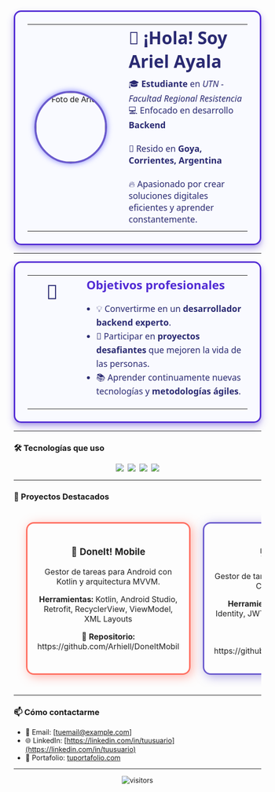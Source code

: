 <table align="center" style="
  border-radius: 15px; 
  max-width: 700px; 
  padding: 25px; 
  box-shadow:
    0 8px 15px rgba(81, 43, 212, 0.3),
    0 4px 6px rgba(106, 90, 205, 0.25);
  border: 3px solid #512BD4;
  background-color: #f9faff;
  font-family: 'Segoe UI', Tahoma, Geneva, Verdana, sans-serif;
">
  <tr>
    <td style="width: 160px; vertical-align: middle; text-align: center;">
      <img src="https://github.com/Arhiell.png" alt="Foto de Ariel" width="140" height="140" style="
        border-radius: 50%; 
        border: 4px solid #6A5ACD; 
        box-shadow: 0 0 12px #7f7fff;">
    </td>
    <td style="padding-left: 30px; vertical-align: middle; color: #2a2a72;">
      <h1 style="margin: 0 0 10px 0; font-weight: 700; font-size: 2.2em;">👋 ¡Hola! Soy Ariel Ayala</h1>
      <p style="font-size: 1.1em; margin: 8px 0;">
        🎓 <strong>Estudiante</strong> en <em>UTN - Facultad Regional Resistencia</em><br>
        💻 Enfocado en desarrollo <strong>Backend</strong><br><br>
        📍 Resido en <strong>Goya, Corrientes, Argentina</strong><br><br>
        🔥 Apasionado por crear soluciones digitales eficientes y aprender constantemente.
      </p>
    </td>
  </tr>
</table>



---
<table align="center" style="
  border-radius: 15px; 
  max-width: 700px; 
  padding: 25px; 
  box-shadow:
    0 8px 15px rgba(81, 43, 212, 0.3),
    0 4px 6px rgba(106, 90, 205, 0.25);
  border: 3px solid #512BD4;
  background-color: #f9faff;
  font-family: 'Segoe UI', Tahoma, Geneva, Verdana, sans-serif;
  color: #2a2a72;
">
  <tr>
    <td style="width: 60px; vertical-align: top; text-align: center; font-size: 2.5em; padding-top: 5px;">🎯</td>
    <td style="padding-left: 20px;">
      <h2 style="margin-top: 0; margin-bottom: 15px; color: #512BD4;">Objetivos profesionales</h2>
      <ul style="font-size: 1.1em; line-height: 1.6; padding-left: 20px;">
        <li>💡 Convertirme en un <strong>desarrollador backend experto</strong>.</li>
        <li>🚀 Participar en <strong>proyectos desafiantes</strong> que mejoren la vida de las personas.</li>
        <li>📚 Aprender continuamente nuevas tecnologías y <strong>metodologías ágiles</strong>.</li>
      </ul>
    </td>
  </tr>
</table>


---

### 🛠️ Tecnologías que uso

<p align="center">
  <img src="https://img.shields.io/badge/.NET-512BD4?style=for-the-badge&logo=dotnet&logoColor=white" />&nbsp;
  <img src="https://img.shields.io/badge/MySQL-4479A1?style=for-the-badge&logo=mysql&logoColor=white" />&nbsp;
  <img src="https://img.shields.io/badge/JavaScript-F7DF1E?style=for-the-badge&logo=javascript&logoColor=black" />&nbsp;
  <img src="https://img.shields.io/badge/Python-3776AB?style=for-the-badge&logo=python&logoColor=white" />
</p>

---

### 🚀 Proyectos Destacados

<table align="center" style="width:100%; border-collapse: separate; border-spacing: 25px 25px;">
<tr>

<td align="center" valign="top" width="33%" style="border: 3px solid #FF6F61; border-radius: 16px; padding: 20px; box-shadow: 4px 4px 20px rgba(255, 111, 97, 0.5); transition: transform 0.3s ease;">
  <a href="https://github.com/Arhiell/DoneItMobil" target="_blank" style="text-decoration:none; color:#222;">
    <h3>📱 DoneIt! Mobile</h3>
    <p>Gestor de tareas para Android con Kotlin y arquitectura MVVM.</p>
    <p><strong>Herramientas:</strong> Kotlin, Android Studio, Retrofit, RecyclerView, ViewModel, XML Layouts</p>
    <p><strong>🔗 Repositorio:</strong> https://github.com/Arhiell/DoneItMobil</p>
  </a>
</td>

<td align="center" valign="top" width="33%" style="border: 3px solid #6A5ACD; border-radius: 16px; padding: 20px; box-shadow: 4px 4px 20px rgba(106, 90, 205, 0.5); transition: transform 0.3s ease;">
  <a href="https://github.com/Arhiell/DoneIt/tree/main" target="_blank" style="text-decoration:none; color:#222;">
    <h3>💻 DoneIt! Web</h3>
    <p>Gestor de tareas y proyectos con ASP.NET Core MVC y MySQL.</p>
    <p><strong>Herramientas:</strong> ASP.NET Core MVC, Identity, JWT, MySQL, EF Core, Bootstrap, JavaScript</p>
    <p><strong>🔗 Repositorio:</strong> https://github.com/Arhiell/DoneIt/tree/main</p>
  </a>
</td>

<td align="center" valign="top" width="33%" style="border: 3px solid #20B2AA; border-radius: 16px; padding: 20px; box-shadow: 4px 4px 20px rgba(32, 178, 170, 0.5); transition: transform 0.3s ease;">
  <a href="https://github.com/Arhiell/ClinicaSaludWeb" target="_blank" style="text-decoration:none; color:#222;">
    <h3>🏥 Clínica Web</h3>
    <p>Aplicación para gestión integral de turnos médicos con roles diferenciados.</p>
    <p><strong>Herramientas:</strong> Node.js, Express.js, MySQL, HTML5, CSS3, JavaScript</p>
    <p><strong>🔗 Repositorio:</strong> https://github.com/Arhiell/ClinicaSaludWeb</p>
  </a>
</td>

</tr>
</table>

<style>
  table td:hover {
    transform: scale(1.07);
    box-shadow: 0 0 25px rgba(255, 111, 97, 0.7);
  }
  table td:nth-child(2):hover {
    box-shadow: 0 0 25px rgba(106, 90, 205, 0.7);
  }
  table td:nth-child(3):hover {
    box-shadow: 0 0 25px rgba(32, 178, 170, 0.7);
  }
</style>

---

### 📫 Cómo contactarme

- 📧 Email: [tuemail@example.com]  
- 🌐 LinkedIn: [https://linkedin.com/in/tuusuario](https://linkedin.com/in/tuusuario)  
- 💼 Portafolio: [tuportafolio.com](https://tuportafolio.com)

---

<p align="center">
  <img src="https://komarev.com/ghpvc/?username=Arhiell&label=Visitas&style=flat-square&color=blue" alt="visitors"/>
</p>
